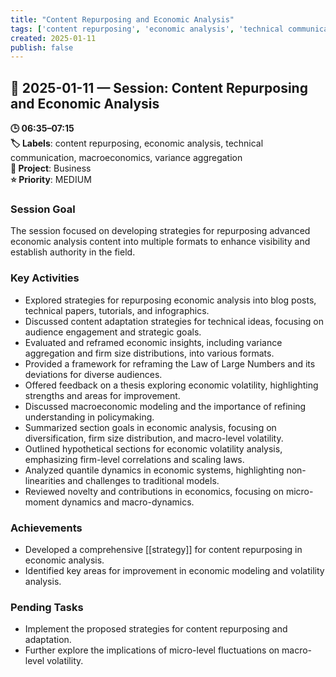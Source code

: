 ```yaml
---
title: "Content Repurposing and Economic Analysis"
tags: ['content repurposing', 'economic analysis', 'technical communication', 'macroeconomics', 'variance aggregation']
created: 2025-01-11
publish: false
---
```


## 📅 2025-01-11 — Session: Content Repurposing and Economic Analysis

**🕒 06:35–07:15**  
**🏷️ Labels**: content repurposing, economic analysis, technical communication, macroeconomics, variance aggregation  
**📂 Project**: Business  
**⭐ Priority**: MEDIUM  


### Session Goal
The session focused on developing strategies for repurposing advanced economic analysis content into multiple formats to enhance visibility and establish authority in the field.

### Key Activities
- Explored strategies for repurposing economic analysis into blog posts, technical papers, tutorials, and infographics.
- Discussed content adaptation strategies for technical ideas, focusing on audience engagement and strategic goals.
- Evaluated and reframed economic insights, including variance aggregation and firm size distributions, into various formats.
- Provided a framework for reframing the Law of Large Numbers and its deviations for diverse audiences.
- Offered feedback on a thesis exploring economic volatility, highlighting strengths and areas for improvement.
- Discussed macroeconomic modeling and the importance of refining understanding in policymaking.
- Summarized section goals in economic analysis, focusing on diversification, firm size distribution, and macro-level volatility.
- Outlined hypothetical sections for economic volatility analysis, emphasizing firm-level correlations and scaling laws.
- Analyzed quantile dynamics in economic systems, highlighting non-linearities and challenges to traditional models.
- Reviewed novelty and contributions in economics, focusing on micro-moment dynamics and macro-dynamics.

### Achievements
- Developed a comprehensive [[strategy]] for content repurposing in economic analysis.
- Identified key areas for improvement in economic modeling and volatility analysis.

### Pending Tasks
- Implement the proposed strategies for content repurposing and adaptation.
- Further explore the implications of micro-level fluctuations on macro-level volatility.
